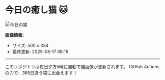 # 今日の癒し猫 🐱

![今日の猫](https://cdn2.thecatapi.com/images/8k7.jpg)

**画像情報:**
- サイズ: 500 x 334
- 最終更新: 2025-08-17 08:16

---

このリポジトリは毎日夕方5時に自動で猫画像が更新されます。
GitHub Actionsの力で、365日違う猫に出会えます！
